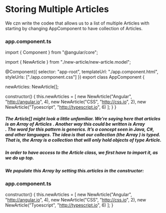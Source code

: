 # Storing Multiple Articles

We czn write the codee that allows us to a list of multiple Articles with starting by changing AppComponent to have collection of Articles.

### app.component.ts

import { Component } from "@angular/core";

<!-- // firstly importing stuffs from new artivle.model -->

import { NewArticle } from "./new-article/new-article.model";

@Component({
selector: "app-root",
templateUrl: "./app.component.html",
styleUrls: ["./app.component.css"]
})
export class AppComponent {

<!-- // after import we are changing the property of component -->

newArticles: NewArticle[]; <!-- // <-- component property -->

<!-- // addArticle(title: HTMLInputElement, link: HTMLInputElement): boolean {
// // log just to check if button is working
// console.log(`Adding article title: ${title.value} and link: ${link.value}`);
// return false;
// } -->
<!-- // Now we can add the clazss constructor in here -->

constructor() {
this.newArticles = [
new NewArticle("Angular", "http://angular.io", 4),
new NewArticle("CSS", "http://css.io", 2),
new NewArticle("Tyoescript", "http://typescript.io", 6)
];
}
}

##### The Article[] might look a little unfamiliar. We’re saying here that articles is an Array of Articles . Another way this could be written is Array<Article> . The word for this pattern is generics. It’s a concept seen in Java, C#, and other languages. The idea is that our collection (the Array ) is typed. That is, the Array is a collection that will only hold objects of type Article.

##### In order to have access to the Article class, we first have to import it, as we do up top.

##### We populate this Array by setting this.articles in the constructor:

### app.component.ts

constructor() {
this.newArticles = [
new NewArticle("Angular", "http://angular.io", 4),
new NewArticle("CSS", "http://css.io", 2),
new NewArticle("Tyoescript", "http://typescript.io", 6)
];
}
